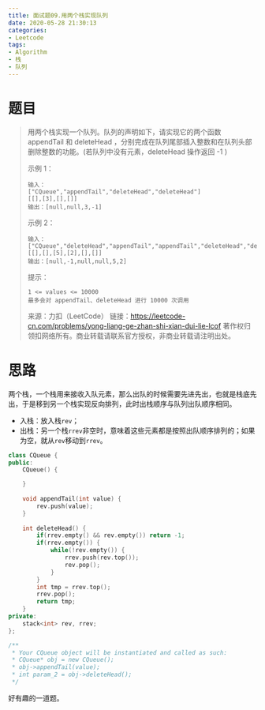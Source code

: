 ```yaml
---
title: 面试题09.用两个栈实现队列
date: 2020-05-28 21:30:13
categories:
- Leetcode
tags:
- Algorithm
- 栈
- 队列
---
```


# 题目

> 用两个栈实现一个队列。队列的声明如下，请实现它的两个函数 appendTail 和 deleteHead ，分别完成在队列尾部插入整数和在队列头部删除整数的功能。(若队列中没有元素，deleteHead 操作返回 -1 )
>
>  
>
> 示例 1：
>
> ```
> 输入：
> ["CQueue","appendTail","deleteHead","deleteHead"]
> [[],[3],[],[]]
> 输出：[null,null,3,-1]
> ```
>
>
> 示例 2：
>
> ```
> 输入：
> ["CQueue","deleteHead","appendTail","appendTail","deleteHead","deleteHead"]
> [[],[],[5],[2],[],[]]
> 输出：[null,-1,null,null,5,2]
> ```
>
>
> 提示：
>
> ```
> 1 <= values <= 10000
> 最多会对 appendTail、deleteHead 进行 10000 次调用
> ```
>
> 来源：力扣（LeetCode）
> 链接：https://leetcode-cn.com/problems/yong-liang-ge-zhan-shi-xian-dui-lie-lcof
> 著作权归领扣网络所有。商业转载请联系官方授权，非商业转载请注明出处。

# 思路

两个栈，一个栈用来接收入队元素，那么出队的时候需要先进先出，也就是栈底先出，于是移到另一个栈实现反向排列，此时出栈顺序与队列出队顺序相同。

- 入栈：放入栈`rev`；
- 出栈：另一个栈`rrev`非空时，意味着这些元素都是按照出队顺序排列的；如果为空，就从`rev`移动到`rrev`。

```c++
class CQueue {
public:
    CQueue() {

    }
    
    void appendTail(int value) {
        rev.push(value);
    }
    
    int deleteHead() {
        if(rrev.empty() && rev.empty()) return -1;
        if(rrev.empty()) {
            while(!rev.empty()) {
                rrev.push(rev.top());
                rev.pop();
            }
        }
        int tmp = rrev.top();
        rrev.pop();
        return tmp;
    }
private:
    stack<int> rev, rrev;
};

/**
 * Your CQueue object will be instantiated and called as such:
 * CQueue* obj = new CQueue();
 * obj->appendTail(value);
 * int param_2 = obj->deleteHead();
 */
```

好有趣的一道题。